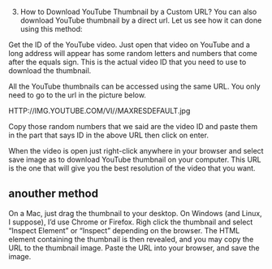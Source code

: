 3. How to Download YouTube Thumbnail by a Custom URL?
You can also download YouTube thumbnail by a direct url. Let us see how it can done using this method:

Get the ID of the YouTube video. Just open that video on YouTube and a long address will appear has some random letters and numbers that come after the equals sign. This is the actual video ID that you need to use to download the thumbnail.

All the YouTube thumbnails can be accessed using the same URL. You only need to go to the url in the picture below.

HTTP://IMG.YOUTUBE.COM/VI/<INSERT-YOUTUBE-VIDEO-ID-HERE>/MAXRESDEFAULT.jpg

Copy those random numbers that we said are the video ID and paste them in the part that says ID in the above URL then click on enter.

When the video is open just right-click anywhere in your browser and select save image as to download YouTube thumbnail on your computer. This URL is the one that will give you the best resolution of the video that you want.

anouther method 
----------------
On a Mac, just drag the thumbnail to your desktop. On Windows (and Linux, I suppose), I’d use Chrome or Firefox. Righ click the thumbnail and select “Inspect Element” or “Inspect” depending on the browser. The HTML element containing the thumbnail is then revealed, and you may copy the URL to the thumbnail image. Paste the URL into your browser, and save the image.
